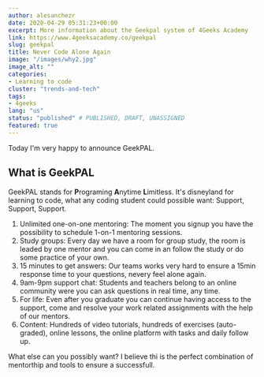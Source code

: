 ```yaml
---
author: alesanchezr
date: 2020-04-29 05:31:23+00:00
excerpt: More information about the Geekpal system of 4Geeks Academy
link: https://www.4geeksacademy.co/geekpal
slug: geekpal
title: Never Code Alone Again
image: "/images/why2.jpg"
image_alt: ""
categories:
- Learning to code
cluster: "trends-and-tech"
tags:
- 4geeks
lang: "us"
status: "published" # PUBLISHED, DRAFT, UNASSIGNED
featured: true
---
```


Today I'm very happy to announce GeekPAL.

## What is GeekPAL

GeekPAL stands for **P**rograming **A**nytime **L**imitless.
It's disneyland for learning to code, what any coding student could possible want: Support, Support, Support.

1. Unlimited one-on-one mentoring: The moment you signup you have the possibility to schedule 1-on-1 mentoring sessions.
2. Study groups: Every day we have a room for group study, the room is leaded by one mentor and you can come in an follow the study or do some practice of your own.
3. 15 minutes to get answers: Our teams works very hard to ensure a 15min response time to your questions, nevery feel alone again.
4. 9am-9pm support chat: Students and teachers belong to an online community were you can ask questions in real time, any time.
5. For life: Even after you graduate you can continue having access to the support, come and resolve your work related assignments with the help of our mentors.
6. Content: Hundreds of video tutorials, hundreds of exercises (auto-graded), online lessons, the online platform with tasks and daily follow up. 

What else can you possibly want? I believe thi is the perfect combination of mentorthip and tools to ensure a successfull.